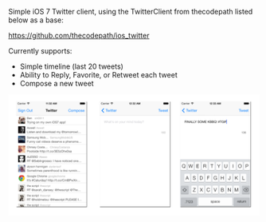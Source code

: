 Simple iOS 7 Twitter client, using the TwitterClient from thecodepath listed below as a base:

https://github.com/thecodepath/ios_twitter

Currently supports:
- Simple timeline (last 20 tweets)
- Ability to Reply, Favorite, or Retweet each tweet
- Compose a new tweet

![Screenshot](screenshot.png)
